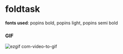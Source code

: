 # foldtask

**fonts used**: popins bold, popins light, popins semi bold


### GIF

![ezgif com-video-to-gif](https://user-images.githubusercontent.com/48018942/87218012-b8a61d80-c36c-11ea-8eef-719862af0bfb.gif)
